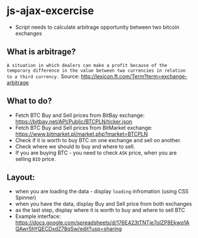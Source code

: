 # js-ajax-excercise

- Script needs to calculate arbitrage opportunity between two bitcoin exchanges

## What is arbitrage?

`A situation in which dealers can make a profit because of the temporary difference in the value between two currencies in relation to a third currency.`
Source: http://lexicon.ft.com/Term?term=exchange-arbitrage 

## What to do?

- Fetch BTC Buy and Sell prices from BitBay exchange: https://bitbay.net/API/Public/BTCPLN/ticker.json
- Fetch BTC Buy and Sell prices from BitMarket exchange: https://www.bitmarket.pl/market.php?market=BTCPLN 
- Check if it is worth to buy BTC on one exchange and sell on another.
- Check where we should to buy and where to sell.
- If you are buying BTC - you need to check `ASK` price, when you are selling `BID` price.

## Layout:

- when you are loading the data - display `loading` infromation (using CSS Spinner)
- when you have the data, display Buy and Sell price from both exchanges
- as the last step, display where it is worth to buy and where to sell BTC
- Example interface: https://docs.google.com/spreadsheets/d/176E423tTNTje7oIZP8Ekwq1AQAwr5hYQECDxdZ78qSw/edit?usp=sharing 
